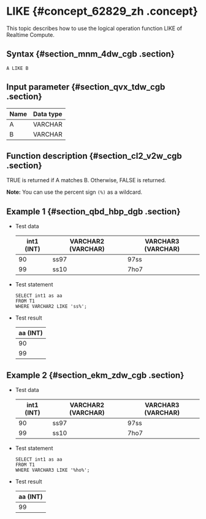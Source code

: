 # LIKE {#concept_62829_zh .concept}

This topic describes how to use the logical operation function LIKE of Realtime Compute.

## Syntax {#section_mnm_4dw_cgb .section}

```language-sql
A LIKE B

```

## Input parameter {#section_qvx_tdw_cgb .section}

|Name|Data type|
|----|---------|
|A|VARCHAR|
|B|VARCHAR|

## Function description {#section_cl2_v2w_cgb .section}

TRUE is returned if A matches B. Otherwise, FALSE is returned.

**Note:** You can use the percent sign `(%)` as a wildcard.

## Example 1 {#section_qbd_hbp_dgb .section}

-   Test data

    |int1 \(INT\)|VARCHAR2 \(VARCHAR\)|VARCHAR3 \(VARCHAR\)|
    |------------|--------------------|--------------------|
    |90|ss97|97ss|
    |99|ss10|7ho7|

-   Test statement

    ```
    SELECT int1 as aa
    FROM T1
    WHERE VARCHAR2 LIKE 'ss%';
    
    ```

-   Test result

    |aa \(INT\)|
    |----------|
    |90|
    |99|


## Example 2 {#section_ekm_zdw_cgb .section}

-   Test data

    |int1 \(INT\)|VARCHAR2 \(VARCHAR\)|VARCHAR3 \(VARCHAR\)|
    |------------|--------------------|--------------------|
    |90|ss97|97ss|
    |99|ss10|7ho7|

-   Test statement

    ```
    SELECT int1 as aa
    FROM T1
    WHERE VARCHAR3 LIKE '%ho%';
    
    ```

-   Test result

    |aa \(INT\)|
    |----------|
    |99|


